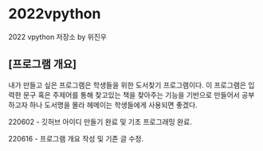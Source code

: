 # 2022vpython
2022 vpython 저장소 by 위진우
## [프로그램 개요]
내가 만들고 싶은 프로그램은 학생들을 위한 도서찾기 프로그램이다. 이 프로그램은 입력한 문구 혹은 주제어를 통해 찾고있는 책을 찾아주는 기능을 기반으로 만들어서 공부하고자 하나 도서명을 몰라 헤메이는 학생들에게 사용되면 좋겠다.


220602 - 깃허브 아이디 만들기 완료 및 기초 프로그래밍 완료.


220616 - 프로그램 개요 작성 및 기존 글 수정.
